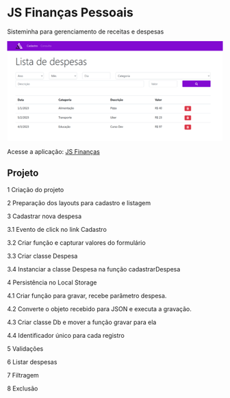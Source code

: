 # JS Finanças Pessoais
Sisteminha para gerenciamento de receitas e despesas

![JS Finanças](https://github.com/joselinosantos/js-financas/blob/main/img/financas.png)

Acesse a aplicação: [JS Finanças](https://desenvolvedorjs.com/prj/js-financas/)

## Projeto
1 Criação do projeto

2 Preparação dos layouts para cadastro e listagem

3 Cadastrar nova despesa

3.1 Evento de click no link Cadastro

3.2 Criar função e capturar valores do formulário

3.3 Criar classe Despesa

3.4 Instanciar a classe Despesa na função cadastrarDespesa

4 Persistência no Local Storage

4.1 Criar função para gravar, recebe parâmetro despesa.

4.2 Converte o objeto recebido para JSON e executa a gravação.

4.3 Criar classe Db e mover a função gravar para ela

4.4 Identificador único para cada registro

5 Validações

6 Listar despesas

7 Filtragem

8 Exclusão
